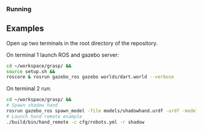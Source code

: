 ### Running

## Examples

Open up two terminals in the root directory of the repository.

On terminal 1 launch ROS and gazebo server:
```bash
cd ~/workspace/grasp/ &&
source setup.sh &&
roscore & rosrun gazebo_ros gazebo worlds/dart.world --verbose
```

On terminal 2 run:
```bash
cd ~/workspace/grasp/ &&
# Spawn shadow hand
rosrun gazebo_ros spawn_model -file models/shadowhand.urdf -urdf -model shadowhand
# Launch hand remote example
./build/bin/hand_remote -c cfg/robots.yml -r shadow
